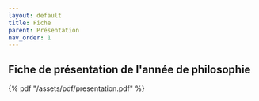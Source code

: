 ```yaml
---
layout: default
title: Fiche
parent: Présentation
nav_order: 1
---
```

## Fiche de présentation de l'année de philosophie

{% pdf "/assets/pdf/presentation.pdf" %}